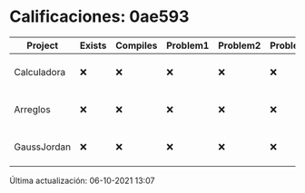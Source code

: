 # Calificaciones: 0ae593
|Project|Exists|Compiles|Problem1|Problem2|Problem3|Extra|CommitHash|CommitDate|CheckDate|Comments|DueDate|Grade|
|-|-|-|-|-|-|-|-|-|-|-|-|-|
|Calculadora|❌|❌|❌|❌|❌|❌|NA|NA|06-10-2021 13:07:15|No se encontró el archivo en PracticasComputacionI/Calculadora/Calculadora.cpp|17-09-2021 21:00:00|5.0|
|Arreglos|❌|❌|❌|❌|❌|❌|NA|NA|06-10-2021 13:07:15|No se encontró el archivo en PracticasComputacionI/Arreglos/Arreglos.cpp|24-09-2021 21:00:00|5.0|
|GaussJordan|❌|❌|❌|❌|❌|❌|NA|NA|06-10-2021 13:07:16|No se encontró el archivo en PracticasComputacionI/GaussJordan/GaussJordan.cpp|01-10-2021 21:00:00|5.0|

Última actualización: 06-10-2021 13:07